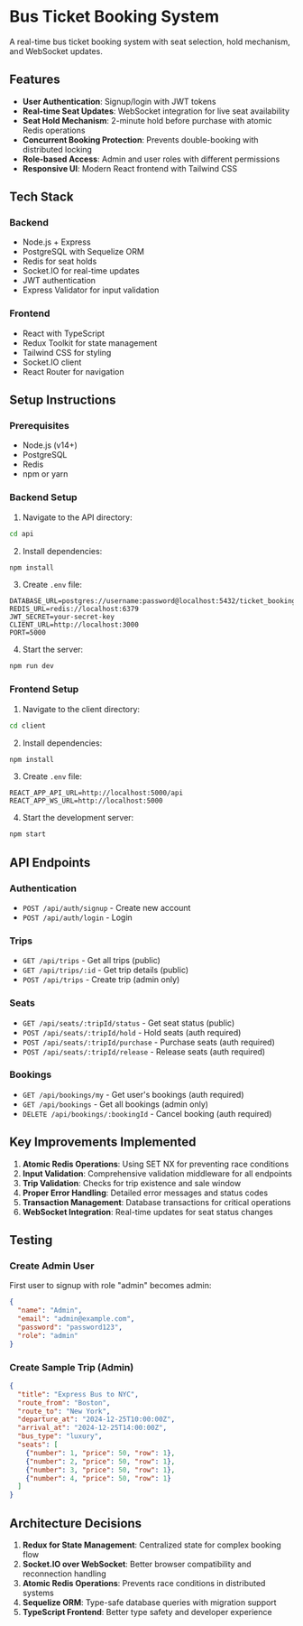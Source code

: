 # Bus Ticket Booking System

A real-time bus ticket booking system with seat selection, hold mechanism, and WebSocket updates.

## Features

- **User Authentication**: Signup/login with JWT tokens
- **Real-time Seat Updates**: WebSocket integration for live seat availability
- **Seat Hold Mechanism**: 2-minute hold before purchase with atomic Redis operations
- **Concurrent Booking Protection**: Prevents double-booking with distributed locking
- **Role-based Access**: Admin and user roles with different permissions
- **Responsive UI**: Modern React frontend with Tailwind CSS

## Tech Stack

### Backend
- Node.js + Express
- PostgreSQL with Sequelize ORM
- Redis for seat holds
- Socket.IO for real-time updates
- JWT authentication
- Express Validator for input validation

### Frontend
- React with TypeScript
- Redux Toolkit for state management
- Tailwind CSS for styling
- Socket.IO client
- React Router for navigation

## Setup Instructions

### Prerequisites
- Node.js (v14+)
- PostgreSQL
- Redis
- npm or yarn

### Backend Setup

1. Navigate to the API directory:
```bash
cd api
```

2. Install dependencies:
```bash
npm install
```

3. Create `.env` file:
```env
DATABASE_URL=postgres://username:password@localhost:5432/ticket_booking
REDIS_URL=redis://localhost:6379
JWT_SECRET=your-secret-key
CLIENT_URL=http://localhost:3000
PORT=5000
```

4. Start the server:
```bash
npm run dev
```

### Frontend Setup

1. Navigate to the client directory:
```bash
cd client
```

2. Install dependencies:
```bash
npm install
```

3. Create `.env` file:
```env
REACT_APP_API_URL=http://localhost:5000/api
REACT_APP_WS_URL=http://localhost:5000
```

4. Start the development server:
```bash
npm start
```

## API Endpoints

### Authentication
- `POST /api/auth/signup` - Create new account
- `POST /api/auth/login` - Login

### Trips
- `GET /api/trips` - Get all trips (public)
- `GET /api/trips/:id` - Get trip details (public)
- `POST /api/trips` - Create trip (admin only)

### Seats
- `GET /api/seats/:tripId/status` - Get seat status (public)
- `POST /api/seats/:tripId/hold` - Hold seats (auth required)
- `POST /api/seats/:tripId/purchase` - Purchase seats (auth required)
- `POST /api/seats/:tripId/release` - Release seats (auth required)

### Bookings
- `GET /api/bookings/my` - Get user's bookings (auth required)
- `GET /api/bookings` - Get all bookings (admin only)
- `DELETE /api/bookings/:bookingId` - Cancel booking (auth required)

## Key Improvements Implemented

1. **Atomic Redis Operations**: Using SET NX for preventing race conditions
2. **Input Validation**: Comprehensive validation middleware for all endpoints
3. **Trip Validation**: Checks for trip existence and sale window
4. **Proper Error Handling**: Detailed error messages and status codes
5. **Transaction Management**: Database transactions for critical operations
6. **WebSocket Integration**: Real-time updates for seat status changes

## Testing

### Create Admin User
First user to signup with role "admin" becomes admin:
```json
{
  "name": "Admin",
  "email": "admin@example.com",
  "password": "password123",
  "role": "admin"
}
```

### Create Sample Trip (Admin)
```json
{
  "title": "Express Bus to NYC",
  "route_from": "Boston",
  "route_to": "New York",
  "departure_at": "2024-12-25T10:00:00Z",
  "arrival_at": "2024-12-25T14:00:00Z",
  "bus_type": "luxury",
  "seats": [
    {"number": 1, "price": 50, "row": 1},
    {"number": 2, "price": 50, "row": 1},
    {"number": 3, "price": 50, "row": 1},
    {"number": 4, "price": 50, "row": 1}
  ]
}
```

## Architecture Decisions

1. **Redux for State Management**: Centralized state for complex booking flow
2. **Socket.IO over WebSocket**: Better browser compatibility and reconnection handling
3. **Atomic Redis Operations**: Prevents race conditions in distributed systems
4. **Sequelize ORM**: Type-safe database queries with migration support
5. **TypeScript Frontend**: Better type safety and developer experience